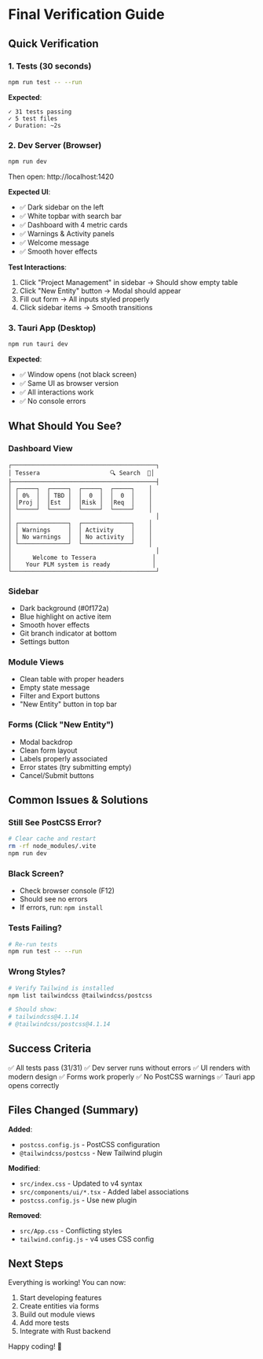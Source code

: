 # Final Verification Guide

## Quick Verification

### 1. Tests (30 seconds)
```bash
npm run test -- --run
```
**Expected**:
```
✓ 31 tests passing
✓ 5 test files
✓ Duration: ~2s
```

### 2. Dev Server (Browser)
```bash
npm run dev
```
Then open: http://localhost:1420

**Expected UI**:
- ✅ Dark sidebar on the left
- ✅ White topbar with search bar
- ✅ Dashboard with 4 metric cards
- ✅ Warnings & Activity panels
- ✅ Welcome message
- ✅ Smooth hover effects

**Test Interactions**:
1. Click "Project Management" in sidebar → Should show empty table
2. Click "New Entity" button → Modal should appear
3. Fill out form → All inputs styled properly
4. Click sidebar items → Smooth transitions

### 3. Tauri App (Desktop)
```bash
npm run tauri dev
```

**Expected**:
- ✅ Window opens (not black screen)
- ✅ Same UI as browser version
- ✅ All interactions work
- ✅ No console errors

## What Should You See?

### Dashboard View
```
┌─────────────────────────────────────────┐
│ Tessera                    🔍 Search  🔔│
├─────────────────────────────────────────┤
│ ┌─────┐  ┌─────┐  ┌─────┐  ┌─────┐    │
│ │ 0%  │  │ TBD │  │  0  │  │  0  │    │
│ │Proj │  │Est  │  │Risk │  │Req  │    │
│ └─────┘  └─────┘  └─────┘  └─────┘    │
│                                         │
│ ┌──────────────┐  ┌──────────────┐    │
│ │ Warnings     │  │ Activity     │    │
│ │ No warnings  │  │ No activity  │    │
│ └──────────────┘  └──────────────┘    │
│                                         │
│      Welcome to Tessera                │
│    Your PLM system is ready            │
└─────────────────────────────────────────┘
```

### Sidebar
- Dark background (#0f172a)
- Blue highlight on active item
- Smooth hover effects
- Git branch indicator at bottom
- Settings button

### Module Views
- Clean table with proper headers
- Empty state message
- Filter and Export buttons
- "New Entity" button in top bar

### Forms (Click "New Entity")
- Modal backdrop
- Clean form layout
- Labels properly associated
- Error states (try submitting empty)
- Cancel/Submit buttons

## Common Issues & Solutions

### Still See PostCSS Error?
```bash
# Clear cache and restart
rm -rf node_modules/.vite
npm run dev
```

### Black Screen?
- Check browser console (F12)
- Should see no errors
- If errors, run: `npm install`

### Tests Failing?
```bash
# Re-run tests
npm run test -- --run
```

### Wrong Styles?
```bash
# Verify Tailwind is installed
npm list tailwindcss @tailwindcss/postcss

# Should show:
# tailwindcss@4.1.14
# @tailwindcss/postcss@4.1.14
```

## Success Criteria

✅ All tests pass (31/31)
✅ Dev server runs without errors
✅ UI renders with modern design
✅ Forms work properly
✅ No PostCSS warnings
✅ Tauri app opens correctly

## Files Changed (Summary)

**Added**:
- `postcss.config.js` - PostCSS configuration
- `@tailwindcss/postcss` - New Tailwind plugin

**Modified**:
- `src/index.css` - Updated to v4 syntax
- `src/components/ui/*.tsx` - Added label associations
- `postcss.config.js` - Use new plugin

**Removed**:
- `src/App.css` - Conflicting styles
- `tailwind.config.js` - v4 uses CSS config

## Next Steps

Everything is working! You can now:
1. Start developing features
2. Create entities via forms
3. Build out module views
4. Add more tests
5. Integrate with Rust backend

Happy coding! 🎉
